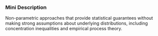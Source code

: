 ### Mini Description

Non-parametric approaches that provide statistical guarantees without making strong assumptions about underlying distributions, including concentration inequalities and empirical process theory.
